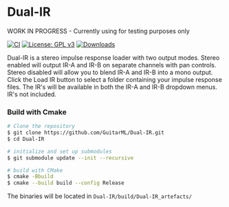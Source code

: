 # Dual-IR

WORK IN PROGRESS - Currently using for testing purposes only

[![CI](https://github.com/GuitarML/Dual-IR/actions/workflows/cmake.yml/badge.svg)](https://github.com/GuitarML/Dual-IR/actions/workflows/cmake.yml) [![License: GPL v3](https://img.shields.io/badge/License-GPLv3-brightgreen.svg)](https://www.gnu.org/licenses/gpl-3.0) [![Downloads](https://img.shields.io/github/downloads/GuitarML/Dual-IR/total)](https://somsubhra.github.io/github-release-stats/?username=GuitarML&repository=Dual-IR&page=1&per_page=30)

Dual-IR is a stereo impulse response loader with two output modes. Stereo enabled will output IR-A and IR-B on separate channels with pan controls. Stereo disabled will allow you to blend IR-A and IR-B into a mono output. Click the Load IR button to select a folder containing your impulse response files. The IR's will be available in both the IR-A and IR-B dropdown menus. IR's not included. 


### Build with Cmake

```bash
# Clone the repository
$ git clone https://github.com/GuitarML/Dual-IR.git
$ cd Dual-IR

# initialize and set up submodules
$ git submodule update --init --recursive

# build with CMake
$ cmake -Bbuild
$ cmake --build build --config Release
```
The binaries will be located in `Dual-IR/build/Dual-IR_artefacts/`
